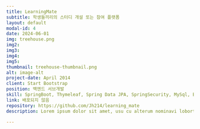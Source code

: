 ```yaml
---
title: LearningMate
subtitle: 학생들끼리의 스터디 개설 또는 참여 플랫폼
layout: default
modal-id: 4
date: 2024-06-01
img: treehouse.png
img2: 
img3: 
img4: 
img5: 
thumbnail: treehouse-thumbnail.png
alt: image-alt
project-date: April 2014
client: Start Bootstrap
position: 백엔드 서브개발
skill: SpringBoot, Thymeleaf, Spring Data JPA, SpringSecurity, MySql, BootStrap, Git, Github, ExelWorkSheet, QueryDsl
link: 배포되지 않음
repository: https://github.com/Jh214/learning_mate
description: Lorem ipsum dolor sit amet, usu cu alterum nominavi lobortis. At duo novum diceret. Tantas apeirian vix et, usu sanctus postulant inciderint ut, populo diceret necessitatibus in vim. Cu eum dicam feugiat noluisse.

---
```

